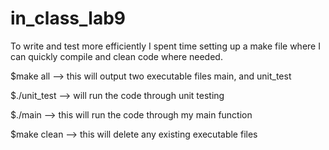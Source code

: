 # in_class_lab9

To write and test more efficiently I spent time setting up a make file where I can quickly compile and clean code where needed.

$make all  –> this will output two executable files main, and unit_test

$./unit_test  –> will run the code through unit testing

$./main  –> this will run the code through my main function

$make clean  –> this will delete any existing executable files
